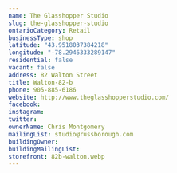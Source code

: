 ```yaml
---
name: The Glasshopper Studio
slug: the-glasshopper-studio
ontarioCategory: Retail
businessType: shop
latitude: "43.9518037384218"
longitude: "-78.2946333289147"
residential: false
vacant: false
address: 82 Walton Street
title: Walton-82-b
phone: 905-885-6186
website: http://www.theglasshopperstudio.com/
facebook:
instagram:
twitter:
ownerName: Chris Montgomery
mailingList: studio@russborough.com
buildingOwner:
buildingMailingList:
storefront: 82b-walton.webp
---
```


